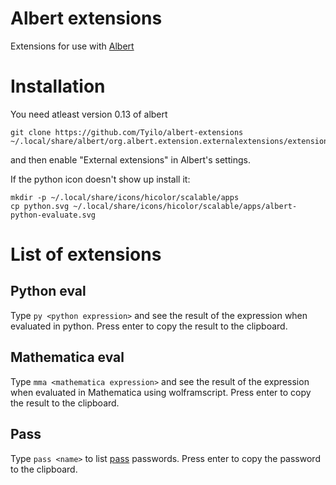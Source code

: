 # Albert extensions

Extensions for use with [Albert](https://albertlauncher.github.io/)

Installation
==

You need atleast version 0.13 of albert

```
git clone https://github.com/Tyilo/albert-extensions ~/.local/share/albert/org.albert.extension.externalextensions/extensions
```

and then enable "External extensions" in Albert's settings.


If the python icon doesn't show up install it:

```
mkdir -p ~/.local/share/icons/hicolor/scalable/apps
cp python.svg ~/.local/share/icons/hicolor/scalable/apps/albert-python-evaluate.svg
```


List of extensions
==

Python eval
--

Type `py <python expression>` and see the result of the expression when evaluated in python. Press enter to copy the result to the clipboard.


Mathematica eval
--

Type `mma <mathematica expression>` and see the result of the expression when evaluated in Mathematica using wolframscript. Press enter to copy the result to the clipboard.


Pass
--

Type `pass <name>` to list [pass](https://www.passwordstore.org/) passwords. Press enter to copy the password to the clipboard.
